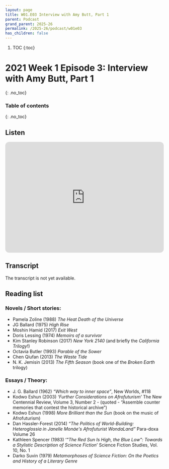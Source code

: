 ```yaml
---
layout: page
title: W01.E03 Interview with Amy Butt, Part 1
parent: Podcast
grand_parent: 2025-26
permalink: /2025-26/podcast/w01e03
has_children: false
---
```


1. TOC
{:toc}

# 2021 Week 1 Episode 3: Interview with Amy Butt, Part 1
{: .no_toc}

### Table of contents
{: .no_toc}


## Listen

<iframe style="border-radius:12px" src="https://open.spotify.com/embed/episode/6Eb1EZSUEiXTmsBL5eS1Ad?utm_source=generator" width="100%" height="352" frameBorder="0" allowfullscreen="" allow="autoplay; clipboard-write; encrypted-media; fullscreen; picture-in-picture" loading="lazy"></iframe>

## Transcript

The transcript is not yet available.

## Reading list

### Novels / Short stories:

- Pamela Zoline (1988) _The Heat Death of the Universe_
- JG Ballard (1975) _High Rise_
- Moshin Hamid (2017) _Exit West_
- Doris Lessing (1974) _Memoirs of a survivor_
- Kim Stanley Robinson (2017) _New York 2140_ (and briefly the _California Trilogy_!)
- Octavia Butler (1993) _Parable of the Sower_
- Chen Qiufan (2013) _The Waste Tide_
- N. K. Jemisin (2013) _The Fifth Season_ (book one of the _Broken Earth_ trilogy)

### Essays / Theory:

- J. G. Ballard (1962) _“Which way to inner space”_, New Worlds, \#118
- Kodwo Eshun (2003) _‘Further Considerations on Afrofuturism’_ The New Centennial Review, Volume 3, Number 2 - (quoted -  “Assemble counter memories that contest the historical archive”)
- Kodwo Eshun (1998) _More Brilliant than the Sun_ (book on the music of Afrofuturism)
- Dan Hassler-Forest (2014) _“The Politics of World-Building: Heteroglossia in Janelle Monáe's Afrofuturist WondaLand”_ Para-doxa Volume 26
- Kathleen Spencer (1983) ‘_"The Red Sun Is High, the Blue Low": Towards a Stylistic Description of Science Fiction_’ Science Fiction Studies, Vol. 10, No. 1
- Darko Suvin (1979) _Metamorphoses of Science Fiction: On the Poetics and History of a Literary Genre_
